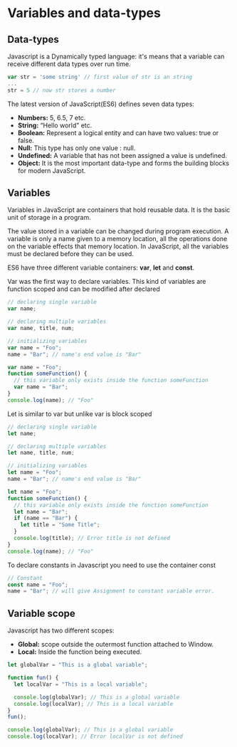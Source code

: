# Variables and data-types

## Data-types

Javascript is a Dynamically typed language: it's means that a variable can receive different data types over run time.

```javascript
var str = 'some string' // first value of str is an string
...
str = 5 // now str stores a number
```

The latest version of JavaScript(ES6) defines seven data types:

- **Numbers:** 5, 6.5, 7 etc.
- **String:** “Hello world" etc.
- **Boolean:** Represent a logical entity and can have two values: true or false.
- **Null:** This type has only one value : null.
- **Undefined:** A variable that has not been assigned a value is undefined.
- **Object:** It is the most important data-type and forms the building blocks for modern JavaScript.

## Variables

Variables in JavaScript are containers that hold reusable data. It is the basic unit of storage in a program.

The value stored in a variable can be changed during program execution.
A variable is only a name given to a memory location, all the operations done on the variable effects that memory location.
In JavaScript, all the variables must be declared before they can be used.

ES6 have three different variable containers: **var**, **let** and **const**.

Var was the first way to declare variables. This kind of variables are function scoped and can be modified after declared

```javascript
// declaring single variable
var name;

// declaring multiple variables
var name, title, num;

// initializing variables
var name = "Foo";
name = "Bar"; // name's end value is "Bar"

var name = "Foo";
function someFunction() {
  // this variable only exists inside the function someFunction
  var name = "Bar";
}
console.log(name); // "Foo"
```

Let is similar to var but unlike var is block scoped

```javascript
// declaring single variable
let name;

// declaring multiple variables
let name, title, num;

// initializing variables
let name = "Foo";
name = "Bar"; // name's end value is "Bar"

let name = "Foo";
function someFunction() {
  // this variable only exists inside the function someFunction
  let name = "Bar";
  if (name == "Bar") {
    let title = "Some Title";
  }
  console.log(title); // Error title is not defined
}
console.log(name); // "Foo"
```

To declare constants in Javascript you need to use the container const

```javascript
// Constant
const name = "Foo";
name = "Bar"; // will give Assignment to constant variable error.
```

## Variable scope

Javascript has two different scopes:

- **Global:** scope outside the outermost function attached to Window.
- **Local:** Inside the function being executed.

```javascript
let globalVar = "This is a global variable";

function fun() {
  let localVar = "This is a local variable";

  console.log(globalVar); // This is a global variable
  console.log(localVar); // This is a local variable
}
fun();

console.log(globalVar); // This is a global variable
console.log(localVar); // Error localVar is not defined
```

